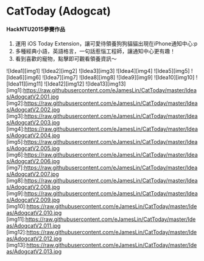 # CatToday (Adogcat)
#### HackNTU2015參賽作品
1. 運用 iOS Today Extension，讓可愛待領養狗狗貓貓出現在iPhone通知中心:p
2. 多種經典小語，英語格言，一句話惹惱工程師，讓通知中心更有趣！
3. 看到喜歡的寵物，點擊即可觀看領養資訊～

![Idea1][img1]
![Idea2][img2] 
![Idea3][img3] 
![Idea4][img4] 
![Idea5][img5] 
![Idea6][img6] 
![Idea7][img7] 
![Idea8][img8] 
![Idea9][img9] 
![Idea10][img10] 
![Idea11][img11] 
![Idea12][img12] 
![Idea13][img13] 
[img1]:https://raw.githubusercontent.com/eJamesLin/CatToday/master/Ideas/AdogcatV2.001.jpg
[img2]:https://raw.githubusercontent.com/eJamesLin/CatToday/master/Ideas/AdogcatV2.002.jpg
[img3]:https://raw.githubusercontent.com/eJamesLin/CatToday/master/Ideas/AdogcatV2.003.jpg
[img4]:https://raw.githubusercontent.com/eJamesLin/CatToday/master/Ideas/AdogcatV2.004.jpg
[img5]:https://raw.githubusercontent.com/eJamesLin/CatToday/master/Ideas/AdogcatV2.005.jpg
[img6]:https://raw.githubusercontent.com/eJamesLin/CatToday/master/Ideas/AdogcatV2.006.jpg
[img7]:https://raw.githubusercontent.com/eJamesLin/CatToday/master/Ideas/AdogcatV2.007.jpg
[img8]:https://raw.githubusercontent.com/eJamesLin/CatToday/master/Ideas/AdogcatV2.008.jpg
[img9]:https://raw.githubusercontent.com/eJamesLin/CatToday/master/Ideas/AdogcatV2.009.jpg
[img10]:https://raw.githubusercontent.com/eJamesLin/CatToday/master/Ideas/AdogcatV2.010.jpg
[img11]:https://raw.githubusercontent.com/eJamesLin/CatToday/master/Ideas/AdogcatV2.011.jpg
[img12]:https://raw.githubusercontent.com/eJamesLin/CatToday/master/Ideas/AdogcatV2.012.jpg
[img13]:https://raw.githubusercontent.com/eJamesLin/CatToday/master/Ideas/AdogcatV2.013.jpg
